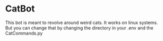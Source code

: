 # CatBot
This bot is meant to revolve around weird cats. 
It works on linux systems. But you can change that by changing the directory in your .env and the CatCommands.py

